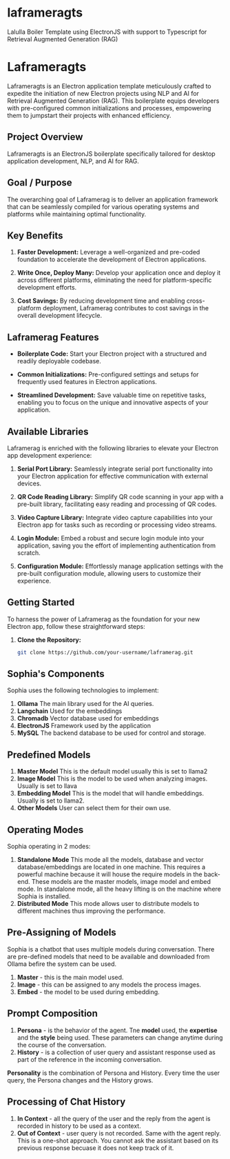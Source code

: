 # laframeragts
Lalulla Boiler Template using ElectronJS with support to Typescript for Retrieval Augmented Generation (RAG)

# Laframeragts

Laframeragts is an Electron application template meticulously crafted to expedite the initiation of new Electron projects using NLP and AI for Retrieval Augmented Generation (RAG). This boilerplate equips developers with pre-configured common initializations and processes, empowering them to jumpstart their projects with enhanced efficiency.

## Project Overview

Laframeragts is an ElectronJS boilerplate specifically tailored for desktop application development, NLP, and AI for RAG.

## Goal / Purpose

The overarching goal of Laframerag is to deliver an application framework that can be seamlessly compiled for various operating systems and platforms while maintaining optimal functionality.

## Key Benefits

1. **Faster Development:** Leverage a well-organized and pre-coded foundation to accelerate the development of Electron applications.
   
2. **Write Once, Deploy Many:** Develop your application once and deploy it across different platforms, eliminating the need for platform-specific development efforts.

3. **Cost Savings:** By reducing development time and enabling cross-platform deployment, Laframerag contributes to cost savings in the overall development lifecycle.

## Laframerag Features

- **Boilerplate Code:** Start your Electron project with a structured and readily deployable codebase.

- **Common Initializations:** Pre-configured settings and setups for frequently used features in Electron applications.

- **Streamlined Development:** Save valuable time on repetitive tasks, enabling you to focus on the unique and innovative aspects of your application.

## Available Libraries

Laframerag is enriched with the following libraries to elevate your Electron app development experience:

1. **Serial Port Library:** Seamlessly integrate serial port functionality into your Electron application for effective communication with external devices.

2. **QR Code Reading Library:** Simplify QR code scanning in your app with a pre-built library, facilitating easy reading and processing of QR codes.

3. **Video Capture Library:** Integrate video capture capabilities into your Electron app for tasks such as recording or processing video streams.

4. **Login Module:** Embed a robust and secure login module into your application, saving you the effort of implementing authentication from scratch.

5. **Configuration Module:** Effortlessly manage application settings with the pre-built configuration module, allowing users to customize their experience.

## Getting Started

To harness the power of Laframerag as the foundation for your new Electron app, follow these straightforward steps:

1. **Clone the Repository:**

   ```bash
   git clone https://github.com/your-username/laframerag.git

## Sophia's Components
Sophia uses the following technologies to implement:
1. **Ollama** The main library used for the AI queries.
2. **Langchain** Used for the embeddings
3. **Chromadb** Vector database used for embeddings
4. **ElectronJS** Framework used by the application
5. **MySQL** The backend database to be used for control and storage.

## Predefined Models
1. **Master Model** This is the default model usually this is set to llama2
2. **Image Model** This is the model to be used when analyzing images. Usually is set to llava
3. **Embedding Model** This is the model that will handle embeddings. Usually is set to llama2.
4. **Other Models** User can select them for their own use.


## Operating Modes

Sophia operating in 2 modes:
1. **Standalone Mode** This mode all the models, database and vector database/embeddings are located in one machine. This requires a powerful machine because it will house the require models in the back-end. These models are the master models, image model and embed mode.
In standalone mode, all the heavy lifting is on the machine where Sophia is installed.
2. **Distributed Mode** This mode allows user to distribute models to different machines thus improving the performance.

## Pre-Assigning of Models
Sophia is a chatbot that uses multiple models during conversation. There are pre-defined models that need to be available and downloaded from Ollama befire the system can be used.
1. **Master** - this is the main model used.
2. **Image** - this can be assigned to any models the process images.
3. **Embed** - the model to be used during embedding.

## Prompt Composition
1. **Persona** - is the behavior of the agent. Tne **model** used, the **expertise** and the **style** being used. These parameters can change anytime during the course of the conversation.
2. **History** - is a collection of user query and assistant response used as part of the reference in the incoming conversation.

**Personality** is the combination of Persona and History. Every time the user query, the Persona changes and the History grows.

## Processing of Chat History
1. **In Context** - all the query of the user and the reply from the agent is recorded in history to be used as a context.
2. **Out of Context** - user query is not recorded. Same with the agent reply. This is a one-shot approach. You cannot ask the assistant based on its previous response becuase it does not keep track of it.